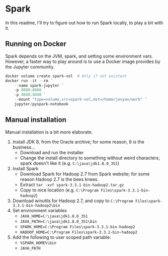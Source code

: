 # Spark 

In this readme, I'll try to figure out how to run Spark locally, to play a bit with it. 

## Running on Docker 

Spark depends on the JVM, spark, and setting some environment vars. However, a faster way to play around is to use a Docker image provides by the Jupyter community. 

```powershell 
docker volume create spark-vol  # Only if not existent
docker run -it --rm `
    --name spark-jupyter `
    -p 8888:8888 `  
    -p 4040:4040 `  
    --mount "type=volume,src=spark-vol,dst=/home/jovyan/work" `
    jupyter/pyspark-notebook
```

## Manual installation 

Manual installation is a bit more elaborate. 

1. Install JDK 8, from the Oracle archive; for some reason, 8 is the business...
    - Download and run the installer
    - Change the install directory to something without weird characters; spark doesn't like it (e.g. `C:\java\jdk1.8.0_351`)
2. Install Spark 
    - Download Spark for Hadoop 2.7 from Spark website; for some reason Hadoop 2.7 is the bees knees. 
    - Extract `tar -xvf spark-3.3.1-bin-hadoop2.tar.gz`
    - Copy to nice location (e.g. `C:\Program Files\spark-3.3.1-bin-hadoop2`)
3. Download winutils for Hadoop 2.7, and copy to `C:\Program Files\spark-3.3.1-bin-hadoop2\bin`
4. Set environment variables
    - `JAVA_HOME=C:\java\jdk1.8.0_351`
    - `JAVA_PATH=C:\java\jdk1.8.0_351\bin`
    - `SPARK_HOME=C:\Program Files\spark-3.3.1-bin-hadoop2`
    - `HADOOP_HOME=C:\Program Files\spark-3.3.1-bin-hadoop2`
5. Add the following to user scoped path variable: 
    - `%SPARK_HOME%\bin`
    - `JAVA_PATH`

